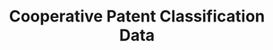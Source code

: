 ---
layout: default
bigquery: https://console.cloud.google.com/bigquery?p=patents-public-data&d=cpc&page=dataset
citation: '“Cooperative Patent Classification” by the EPO and USPTO, for public use. '
contributors: EPO, USPTO
cost: None
description: Cooperative Patent Classification Data contains the scheme and definitions
  of the Cooperative Patent Classification system for classifying patent documents.
  The CPC is the result of a partnership between the EPO and the USPTO in their joint
  effort to develop a common, internationally compatible classification system for
  technical documents, in particular patent publications, which will be used by both
  offices in the patent granting process
documentation: https://www.cooperativepatentclassification.org/cpcSchemeAndDefinitions
last_edit: 04/09/2022, 14:06:36
location: https://www.cooperativepatentclassification.org/index
maintained_by: USPTO, EPO
schema_fields:
- notAllocatable
- breakdownCode
- ipc_concordant
- status
- titleFull
- children
- titlePart
- residual_references
- childGroups
- sizeCache
- informativeReferences
- applicationReferences
- parents
- definition
- residualReferences
- synonyms
- application_references
- glossary
- title_full
- not_allocatable
- limitingReferences
- date_revised
- child_groups
- ipcConcordant
- limiting_references
- level
- dateRevised
- symbol
- informative_references
- title_part
- breakdown_code
- additional_only
shortname: cooperative_patent_classification
tags:
- patents
- science
title: Cooperative Patent Classification Data
uuid: 984374a7-16e9-4b35-9445-458daceb01bf
---